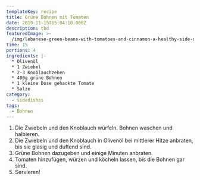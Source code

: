 ```yaml
---
templateKey: recipe
title: Grüne Bohnen mit Tomaten
date: 2019-11-15T15:04:10.000Z
description: tbd
featuredImage: >-
  /img/lebanese-green-beans-with-tomatoes-and-cinnamon-a-healthy-side-dish-recipe.jpg
time: 15
portions: 4
ingredients: |-
  * Olivenöl
  * 1 Zwiebel
  * 2-3 Knoblauchzehen
  * 400g grüne Bohnen
  * 1 kleine Dose gehackte Tomate
  * Salze
category:
  - sidedishes
tags:
  - Bohnen
---
```


1. Die Zwiebeln und den Knoblauch würfeln. Bohnen waschen und halbieren.
2. Die Zwiebeln und den Knoblauch in Olivenöl bei mittlerer Hitze anbraten, bis sie glasig und duftend sind.
3. Grüne Bohnen dazugeben und einige Minuten anbraten.
4. Tomaten hinzufügen, würzen und köcheln lassen, bis die Bohnen gar sind.
5. Servieren!
